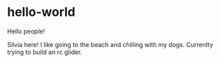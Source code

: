 # hello-world

Hello people!

Silvia here! I like going to the beach and chilling with my dogs. 
Currenlty trying to build an rc glider.
